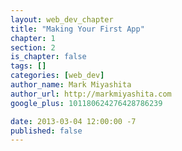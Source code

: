 ```yaml
---
layout: web_dev_chapter
title: "Making Your First App"
chapter: 1
section: 2
is_chapter: false
tags: []
categories: [web_dev]
author_name: Mark Miyashita
author_url: http://markmiyashita.com
google_plus: 101180624276428786239

date: 2013-03-04 12:00:00 -7
published: false
---
```


